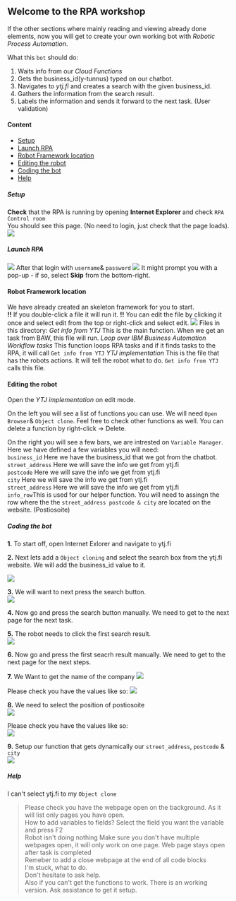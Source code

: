 ## Welcome to the RPA workshop
If the other sections where mainly reading and viewing already done elements, now you will get to create your own working bot with _Robotic Process Automation_.  

What this ``bot`` should do:
1. Waits info from our _Cloud Functions_
2. Gets the business_id(y-tunnus) typed on our chatbot.
3. Navigates to _ytj.fi_ and creates a search with the given business_id.
4. Gathers the information from the search result.
5. Labels the information and sends it forward to the next task. (User validation)

#### Content
- [Setup](#setup)
- [Launch RPA](#launch-rpa)
- [Robot Framework location](#robot-framework-location)
- [Editing the robot](#editing-the-robot) 
- [Coding the bot](#coding-the-bot) 
- [Help](#help)

##### Setup
**Check** that the RPA is running by opening __Internet Explorer__  and check ``RPA Control room``  
You should see this page. (No need to login, just check that the page loads).
![](./images/RPA_ControlRoom.png)  

##### Launch RPA
![](./images/RPA_Launch.png) 
After that login  with ``username``& ``password``
![](./images/RPA_Login.png) 
It might prompt you with a pop-up - if so, select __Skip__ from the bottom-right. 


#### Robot Framework location
We have already created an skeleton framework for you to start.  
**!!** If you double-click a file it will run it.  **!!**
You can edit the file by clicking it once and select edit from the top or right-click and select edit.
![](./images/Framework_location.png)
Files in this directory:
_Get info from YTJ_ This is the main function. When we get an task from BAW, this file will run.
_Loop over IBM Business Automation Workflow tasks_ This function loops RPA tasks and if it finds tasks to the RPA, it will call ``Get info from YTJ``
_YTJ implementation_ This is the file that has the robots actions. It will tell the robot what to do. ``Get info from YTJ`` calls this file.

#### Editing the robot
Open the _YTJ implementation_ on edit mode.  

On the left you will see a list of functions you can use. We will need ``Open Browser``& ``Object clone``. Feel free to check other functions as well. You can delete a function by right-click -> Delete.  

On the right you will see a few bars, we are intrested on ``Variable Manager``.  Here we have defined a few variables you will need:  
``business_id`` Here we have the business_id that we got from the chatbot.  
``street_address`` Here we will save the info we get from ytj.fi    
``postcode`` Here we will save the info we get from ytj.fi  
``city`` Here we will save the info we get from ytj.fi  
``street_address`` Here we will save the info we get from ytj.fi  
``info_row``This is used for our helper function. You will need to assingn the row where the the ``street_address postcode & city`` are located on the website. (Postiosoite)
   
##### Coding the bot
__1.__ To start off, open Internet Exlorer and navigate to ytj.fi  

__2.__ Next lets add a ``Object cloning`` and select the search box from the ytj.fi website. We will add the business_id value to it.

![](./images/select_searchBar.gif)

__3.__ We will want to next press the search button.  
![](./images/pressSearch.gif)  

__4.__ Now go and press the search button manually. We need to get to the next page for the next task.

__5.__ The robot needs to click the first search result.  
![](./images/clickFirstLink.gif)  

__6.__ Now go and press the first seacrh result manually. We need to get to the next page for the next steps.

__7.__ We Want to get the name of the company
![](./images/selectName.gif)

Please check you have the values like so:
![](./images/nameValues.png)  

__8.__ We need to select the position of postiosoite  
![](./images/selecPostiosoite.gif)  

Please check you have the values like so:  
![](./images/postiosoiteValues.png)  

__9.__ Setup our function that gets dynamically our ``street_address``, ``postcode`` & ``city``  
![](./images/setupFunction.gif)

##### Help
I can't select ytj.fi to my ``Object clone``  
> Please check you have the webpage open on the background. As it will list only pages you have open.  
How to add variables to fields?
> Select the field you want the variable and press F2  
Robot isn't doing nothing
> Make sure you don't have multiple webpages open, it will only work on one page.
Web page stays open after task is completed  
> Remeber to add a close webpage at the end of all code blocks  
I'm stuck, what to do.  
> Don't hesitate to ask help.   
> Also if you can't get the functions to work. There is an working version. Ask assistance to get it setup.  